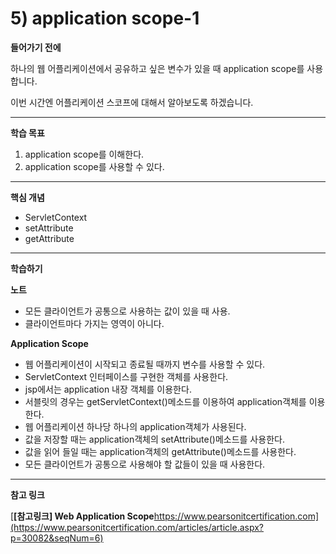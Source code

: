 # 5) application scope-1

**들어가기 전에**

하나의 웹 어플리케이션에서 공유하고 싶은 변수가 있을 때 application scope를 사용합니다.

이번 시간엔 어플리케이션 스코프에 대해서 알아보도록 하겠습니다.

 

 

------

**학습 목표**

1. application scope를 이해한다.
2. application scope를 사용할 수 있다. 

 

 

------

**핵심 개념**

- ServletContext
- setAttribute
- getAttribute

 

------

**학습하기**

**노트**

- 모든 클라이언트가 공통으로 사용하는 값이 있을 때 사용.
- 클라이언트마다 가지는 영역이 아니다.

**Application Scope**

- 웹 어플리케이션이 시작되고 종료될 때까지 변수를 사용할 수 있다.
- ServletContext 인터페이스를 구현한 객체를 사용한다.
- jsp에서는 application 내장 객체를 이용한다.
- 서블릿의 경우는 getServletContext()메소드를 이용하여 application객체를 이용한다.
- 웹 어플리케이션 하나당 하나의 application객체가 사용된다.
- 값을 저장할 때는 application객체의 setAttribute()메소드를 사용한다.
- 값을 읽어 들일 때는 application객체의 getAttribute()메소드를 사용한다.
- 모든 클라이언트가 공통으로 사용해야 할 값들이 있을 때 사용한다.



------

**참고 링크**

[**[참고링크\] Web Application Scope**https://www.pearsonitcertification.com](https://www.pearsonitcertification.com/articles/article.aspx?p=30082&seqNum=6)